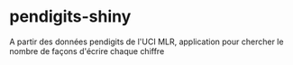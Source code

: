 # pendigits-shiny
A partir des données pendigits de l'UCI MLR, application pour chercher le nombre de façons d'écrire chaque chiffre
